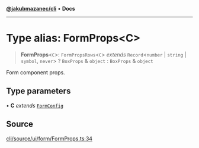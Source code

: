 [**@jakubmazanec/cli**](../README.md) • **Docs**

---

# Type alias: FormProps\<C\>

> **FormProps**\<`C`\>: `FormPropsRows`\<`C`\> _extends_ `Record`\<`number` \| `string` \| `symbol`,
> `never`\> ? `BoxProps` & `object` : `BoxProps` & `object`

Form component props.

## Type parameters

• **C** _extends_ [`FormConfig`](FormConfig.md)

## Source

[cli/source/ui/form/FormProps.ts:34](https://github.com/jakubmazanec/js-tools/blob/7be96c9bc335915647cfe729050b17fe2580309a/packages/cli/source/ui/form/FormProps.ts#L34)
